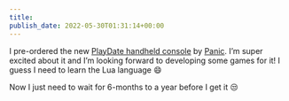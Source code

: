 ```yaml
---
title: 
publish_date: 2022-05-30T01:31:14+00:00
---
```


I pre-ordered the new [PlayDate handheld console](https://play.date) by [Panic](https://panic.com). I’m super excited about it and I’m looking forward to developing some games for it! I guess I need to learn the Lua language 😄

Now I just need to wait for 6-months to a year before I get it 😒
